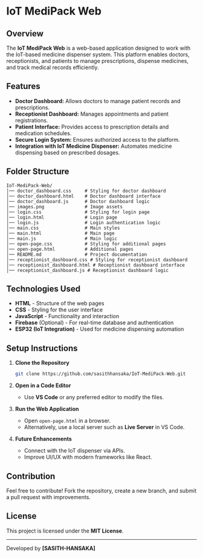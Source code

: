 # IoT MediPack Web

## Overview
The **IoT MediPack Web** is a web-based application designed to work with the IoT-based medicine dispenser system. This platform enables doctors, receptionists, and patients to manage prescriptions, dispense medicines, and track medical records efficiently.

## Features
- **Doctor Dashboard:** Allows doctors to manage patient records and prescriptions.
- **Receptionist Dashboard:** Manages appointments and patient registrations.
- **Patient Interface:** Provides access to prescription details and medication schedules.
- **Secure Login System:** Ensures authorized access to the platform.
- **Integration with IoT Medicine Dispenser:** Automates medicine dispensing based on prescribed dosages.

## Folder Structure
```
IoT-MediPack-Web/
│── doctor_dashboard.css     # Styling for doctor dashboard
│── doctor_dashboard.html    # Doctor dashboard interface
│── doctor_dashboard.js      # Doctor dashboard logic
│── images.png               # Image assets
│── login.css                # Styling for login page
│── login.html               # Login page
│── login.js                 # Login authentication logic
│── main.css                 # Main styles
│── main.html                # Main page
│── main.js                  # Main logic
│── open-page.css            # Styling for additional pages
│── open-page.html           # Additional pages
│── README.md                # Project documentation
│── receptionist_dashboard.css # Styling for receptionist dashboard
│── receptionist_dashboard.html # Receptionist dashboard interface
│── receptionist_dashboard.js # Receptionist dashboard logic
```

## Technologies Used
- **HTML** - Structure of the web pages
- **CSS** - Styling for the user interface
- **JavaScript** - Functionality and interaction
- **Firebase** (Optional) - For real-time database and authentication
- **ESP32 (IoT Integration)** - Used for medicine dispensing automation

## Setup Instructions
1. **Clone the Repository**
   ```bash
   git clone https://github.com/sasithhansaka/IoT-MediPack-Web.git
   ```
2. **Open in a Code Editor**
   - Use **VS Code** or any preferred editor to modify the files.

3. **Run the Web Application**
   - Open `open-page.html` in a browser.
   - Alternatively, use a local server such as **Live Server** in VS Code.

4. **Future Enhancements**
   - Connect with the IoT dispenser via APIs.
   - Improve UI/UX with modern frameworks like React.

## Contribution
Feel free to contribute! Fork the repository, create a new branch, and submit a pull request with improvements.

## License
This project is licensed under the **MIT License**.

---
Developed by **[SASITH-HANSAKA]**
